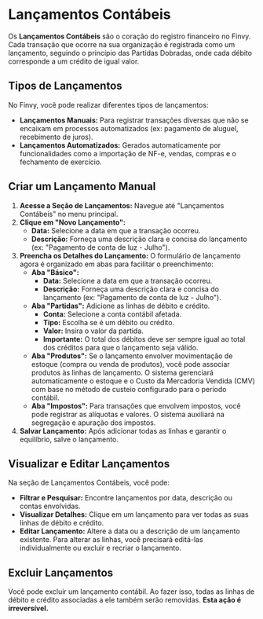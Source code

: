 # Lançamentos Contábeis

Os **Lançamentos Contábeis** são o coração do registro financeiro no Finvy. Cada transação que ocorre na sua organização é registrada como um lançamento, seguindo o princípio das Partidas Dobradas, onde cada débito corresponde a um crédito de igual valor.

## Tipos de Lançamentos

No Finvy, você pode realizar diferentes tipos de lançamentos:

*   **Lançamentos Manuais:** Para registrar transações diversas que não se encaixam em processos automatizados (ex: pagamento de aluguel, recebimento de juros).
*   **Lançamentos Automatizados:** Gerados automaticamente por funcionalidades como a importação de NF-e, vendas, compras e o fechamento de exercício.

## Criar um Lançamento Manual

1.  **Acesse a Seção de Lançamentos:** Navegue até "Lançamentos Contábeis" no menu principal.
2.  **Clique em "Novo Lançamento":**
    *   **Data:** Selecione a data em que a transação ocorreu.
    *   **Descrição:** Forneça uma descrição clara e concisa do lançamento (ex: "Pagamento de conta de luz - Julho").
3.  **Preencha os Detalhes do Lançamento:** O formulário de lançamento agora é organizado em abas para facilitar o preenchimento:
    *   **Aba "Básico":**
        *   **Data:** Selecione a data em que a transação ocorreu.
        *   **Descrição:** Forneça uma descrição clara e concisa do lançamento (ex: "Pagamento de conta de luz - Julho").
    *   **Aba "Partidas":** Adicione as linhas de débito e crédito.
        *   **Conta:** Selecione a conta contábil afetada.
        *   **Tipo:** Escolha se é um débito ou crédito.
        *   **Valor:** Insira o valor da partida.
        *   **Importante:** O total dos débitos deve ser sempre igual ao total dos créditos para que o lançamento seja válido.
    *   **Aba "Produtos":** Se o lançamento envolver movimentação de estoque (compra ou venda de produtos), você pode associar produtos às linhas de lançamento. O sistema gerenciará automaticamente o estoque e o Custo da Mercadoria Vendida (CMV) com base no método de custeio configurado para o período contábil.
    *   **Aba "Impostos":** Para transações que envolvem impostos, você pode registrar as alíquotas e valores. O sistema auxiliará na segregação e apuração dos impostos.
4.  **Salvar Lançamento:** Após adicionar todas as linhas e garantir o equilíbrio, salve o lançamento.

## Visualizar e Editar Lançamentos

Na seção de Lançamentos Contábeis, você pode:

*   **Filtrar e Pesquisar:** Encontre lançamentos por data, descrição ou contas envolvidas.
*   **Visualizar Detalhes:** Clique em um lançamento para ver todas as suas linhas de débito e crédito.
*   **Editar Lançamento:** Altere a data ou a descrição de um lançamento existente. Para alterar as linhas, você precisará editá-las individualmente ou excluir e recriar o lançamento.

## Excluir Lançamentos

Você pode excluir um lançamento contábil. Ao fazer isso, todas as linhas de débito e crédito associadas a ele também serão removidas. **Esta ação é irreversível.**


